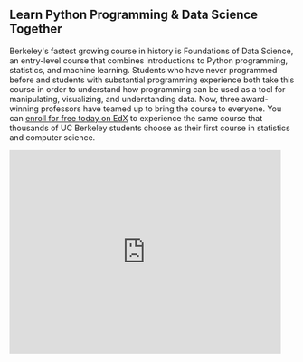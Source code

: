 ## Learn Python Programming & Data Science Together

Berkeley's fastest growing course in history is Foundations of Data Science, an entry-level course that combines introductions to Python programming, statistics, and machine learning. Students who have never programmed before and students with substantial programming experience both take this course in order to understand how programming can be used as a tool for manipulating, visualizing, and understanding data. Now, three award-winning professors have teamed up to bring the course to everyone. You can [enroll for free today on EdX](enroll.html) to experience the same course that thousands of UC Berkeley students choose as their first course in statistics and computer science.

<iframe width="480" height="360" src="https://www.youtube.com/embed/rQJ5M0pb3M8" frameborder="0" allow="autoplay; encrypted-media" allowfullscreen></iframe>
